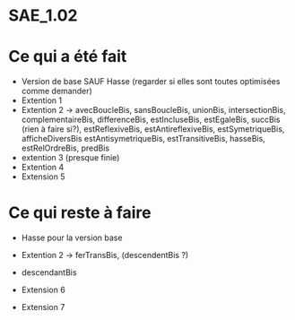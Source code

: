 # SAE_1.02

# Ce qui a été fait

- Version de base SAUF Hasse (regarder si elles sont toutes optimisées comme demander)
- Extention 1
- Extention 2 -> avecBoucleBis, sansBoucleBis, unionBis, intersectionBis,
complementaireBis, differenceBis, estIncluseBis, estEgaleBis, 
succBis (rien à faire si?),
estReflexiveBis, estAntireflexiveBis, estSymetriqueBis, afficheDiversBis
estAntisymetriqueBis, estTransitiveBis, hasseBis, estRelOrdreBis, predBis
- extention 3 (presque finie)
- Extention 4 
- Extension 5

# Ce qui reste à faire

- Hasse pour la version base
- Extention 2 ->  ferTransBis, (descendentBis ?)
- descendantBis


- Extension 6
- Extension 7
